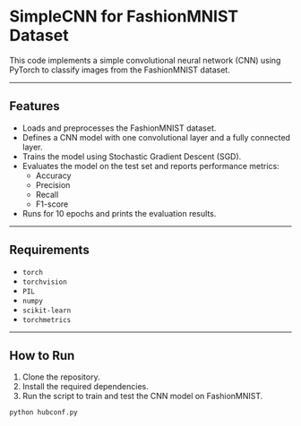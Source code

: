 # SimpleCNN for FashionMNIST Dataset

This code implements a simple convolutional neural network (CNN) using PyTorch to classify images from the FashionMNIST dataset.
_________________________________________________________________
## Features
- Loads and preprocesses the FashionMNIST dataset.
- Defines a CNN model with one convolutional layer and a fully connected layer.
- Trains the model using Stochastic Gradient Descent (SGD).
- Evaluates the model on the test set and reports performance metrics:
  - Accuracy
  - Precision
  - Recall
  - F1-score
- Runs for 10 epochs and prints the evaluation results.
_________________________________________________________________
## Requirements
- `torch`
- `torchvision`
- `PIL`
- `numpy`
- `scikit-learn`
- `torchmetrics`
_________________________________________________________________
## How to Run
1. Clone the repository.
2. Install the required dependencies.
3. Run the script to train and test the CNN model on FashionMNIST.

```bash
python hubconf.py
